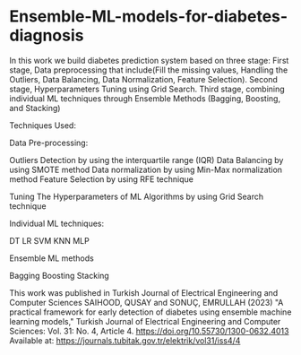 # Ensemble-ML-models-for-diabetes-diagnosis
In this work we build diabetes prediction system based on three stage: First stage, Data preprocessing that include(Fill the missing values, Handling the Outliers, Data Balancing, Data Normalization, Feature Selection). Second stage, Hyperparameters Tuning using Grid Search. Third stage,  combining individual ML techniques through Ensemble Methods (Bagging, Boosting, and Stacking)

Techniques Used: 

Data Pre-processing:

Outliers Detection by using the interquartile range (IQR)
Data Balancing by using SMOTE method
Data normalization by using Min-Max normalization method
Feature Selection by using RFE technique 

Tuning The Hyperparameters of ML Algorithms by using  Grid Search technique

Individual ML techniques:

DT
LR
SVM
KNN
MLP

Ensemble ML methods

Bagging
Boosting
Stacking

This work was published in Turkish Journal of Electrical Engineering and Computer Sciences
SAIHOOD, QUSAY and SONUÇ, EMRULLAH (2023) "A practical framework for early detection of diabetes using ensemble machine learning models," Turkish Journal of Electrical Engineering and Computer Sciences: Vol. 31: No. 4, Article 4. https://doi.org/10.55730/1300-0632.4013
Available at: https://journals.tubitak.gov.tr/elektrik/vol31/iss4/4
